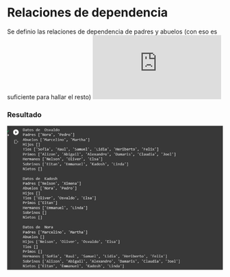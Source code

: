 # Relaciones de dependencia

Se definio las relaciones de dependencia de padres y abuelos (con eso es suficiente para hallar el resto)
![Código](https://github.com/OsvaldoRodriguez/PRIMER-PARCIAL-INF-354/blob/master/PREGUNTA%204/pregunta4.py)

### Resultado

![](https://github.com/OsvaldoRodriguez/PRIMER-PARCIAL-INF-354/blob/master/PREGUNTA%204/ejecucion.jpeg)
